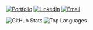 
[![Portfolio](https://img.shields.io/badge/Portfolio-FF5722?style=for-the-badge&logo=safari&logoColor=white)](https://t0mark.github.io/t0mark)
[![LinkedIn](https://img.shields.io/badge/LinkedIn-0077B5?style=for-the-badge&logo=linkedin&logoColor=white)](https://www.linkedin.com/in/%ED%98%84%EC%9B%85-%EC%96%91-531931339/)
[![Email](https://img.shields.io/badge/Email-D14836?style=for-the-badge&logo=gmail&logoColor=white)](mailto:iwagoho@gmail.com)

![GitHub Stats](https://github-readme-stats.vercel.app/api?username=t0mark&show_icons=true&theme=radical&height=200) ![Top Languages](https://github-readme-stats.vercel.app/api/top-langs/?username=t0mark&layout=compact&theme=radical&height=200)